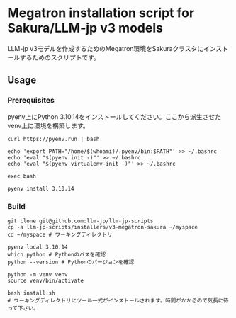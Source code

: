 # Megatron installation script for Sakura/LLM-jp v3 models

LLM-jp v3モデルを作成するためのMegatron環境をSakuraクラスタにインストールするためのスクリプトです。

## Usage

### Prerequisites

pyenv上にPython 3.10.14をインストールしてください。ここから派生させたvenv上に環境を構築します。

```shell
curl https://pyenv.run | bash

echo 'export PATH="/home/$(whoami)/.pyenv/bin:$PATH"' >> ~/.bashrc
echo 'eval "$(pyenv init -)"' >> ~/.bashrc
echo 'eval "$(pyenv virtualenv-init -)"' >> ~/.bashrc

exec bash

pyenv install 3.10.14
```

### Build

```shell
git clone git@github.com:llm-jp/llm-jp-scripts
cp -a llm-jp-scripts/installers/v3-megatron-sakura ~/myspace
cd ~/myspace # ワーキングディレクトリ

pyenv local 3.10.14
which python # Pythonのパスを確認
python --version # Pythonのバージョンを確認

python -m venv venv
source venv/bin/activate

bash install.sh
# ワーキングディレクトリにツール一式がインストールされます。時間がかかるので気長に待って下さい。
```

